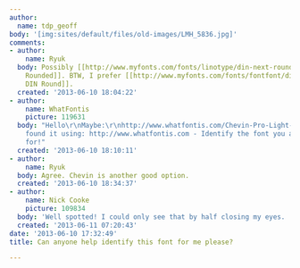 ```yaml
---
author:
  name: tdp_geoff
body: '[img:sites/default/files/old-images/LMH_5836.jpg]'
comments:
- author:
    name: Ryuk
  body: Possibly [[http://www.myfonts.com/fonts/linotype/din-next-rounded|LT DIN Next
    Rounded]]. BTW, I prefer [[http://www.myfonts.com/fonts/fontfont/din-round-pro|FF
    DIN Round]].
  created: '2013-06-10 18:04:22'
- author:
    name: WhatFontis
    picture: 119631
  body: "Hello\r\nMaybe:\r\nhttp://www.whatfontis.com/Chevin-Pro-Light-g-type.font?text=LMHMARKETING\r\nAlex\r\nI
    found it using: http://www.whatfontis.com - Identify the font you are looking
    for!"
  created: '2013-06-10 18:10:11'
- author:
    name: Ryuk
  body: Agree. Chevin is another good option.
  created: '2013-06-10 18:34:37'
- author:
    name: Nick Cooke
    picture: 109834
  body: 'Well spotted! I could only see that by half closing my eyes. '
  created: '2013-06-11 07:20:43'
date: '2013-06-10 17:32:49'
title: Can anyone help identify this font for me please?

---
```

